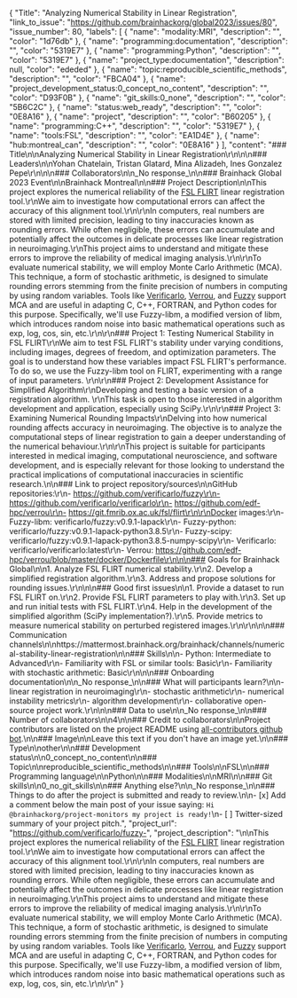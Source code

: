 {
  "Title": "Analyzing Numerical Stability in Linear Registration",
  "link_to_issue": "https://github.com/brainhackorg/global2023/issues/80",
  "issue_number": 80,
  "labels": [
    {
      "name": "modality:MRI",
      "description": "",
      "color": "1d76db"
    },
    {
      "name": "programming:documentation",
      "description": "",
      "color": "5319E7"
    },
    {
      "name": "programming:Python",
      "description": "",
      "color": "5319E7"
    },
    {
      "name": "project_type:documentation",
      "description": null,
      "color": "ededed"
    },
    {
      "name": "topic:reproducible_scientific_methods",
      "description": "",
      "color": "FBCA04"
    },
    {
      "name": "project_development_status:0_concept_no_content",
      "description": "",
      "color": "D93F0B"
    },
    {
      "name": "git_skills:0_none",
      "description": "",
      "color": "5B6C2C"
    },
    {
      "name": "status:web_ready",
      "description": "",
      "color": "0E8A16"
    },
    {
      "name": "project",
      "description": "",
      "color": "B60205"
    },
    {
      "name": "programming:C++",
      "description": "",
      "color": "5319E7"
    },
    {
      "name": "tools:FSL",
      "description": "",
      "color": "EA1D4E"
    },
    {
      "name": "hub:montreal_can",
      "description": "",
      "color": "0E8A16"
    }
  ],
  "content": "### Title\n\nAnalyzing Numerical Stability in Linear Registration\r\n\n\n### Leaders\n\nYohan Chatelain, Tristan Glatard, Mina Alizadeh, Ines Gonzalez Pepe\r\n\n\n### Collaborators\n\n_No response_\n\n### Brainhack Global 2023 Event\n\nBrainhack Montreal\n\n### Project Description\n\nThis project explores the numerical reliability of the [FSL FLIRT](https://fsl.fmrib.ox.ac.uk/fsl/fslwiki/FLIRT) linear registration tool.\r\nWe aim to investigate how computational errors can affect the accuracy of this alignment tool.\r\n\r\nIn computers, real numbers are stored with limited precision, leading to tiny inaccuracies known as rounding errors. While often negligible, these errors can accumulate and potentially affect the outcomes in delicate processes like linear registration in neuroimaging.\r\nThis project aims to understand and mitigate these errors to improve the reliability of medical imaging analysis.\r\n\r\nTo evaluate numerical stability, we will employ Monte Carlo Arithmetic (MCA). This technique, a form of stochastic arithmetic, is designed to simulate rounding errors stemming from the finite precision of numbers in computing by using random variables. Tools like [Verificarlo](https://github.com/verificarlo/verificarlo), [Verrou](https://github.com/edf-hpc/verrou), and [Fuzzy](https://github.com/verificarlo/fuzzy) support MCA and are useful in adapting C, C++, FORTRAN, and Python codes for this purpose. Specifically, we'll use Fuzzy-libm, a modified version of libm, which introduces random noise into basic mathematical operations such as exp, log, cos, sin, etc.\r\n\r\n### Project 1: Testing Numerical Stability in FSL FLIRT\r\nWe aim to test FSL FLIRT's stability under varying conditions, including images, degrees of freedom, and optimization parameters. The goal is to understand how these variables impact FSL FLIRT's performance. To do so, we use the Fuzzy-libm tool on FLIRT, experimenting with a range of input parameters. \r\n\r\n### Project 2: Development Assistance for Simplified Algorithm\r\nDeveloping and testing a basic version of a registration algorithm. \r\nThis task is open to those interested in algorithm development and application, especially using SciPy.\r\n\r\n### Project 3: Examining Numerical Rounding Impacts\r\nDelving into how numerical rounding affects accuracy in neuroimaging. The objective is to analyze the computational steps of linear registration to gain a deeper understanding of the numerical behaviour.\r\n\r\nThis project is suitable for participants interested in medical imaging, computational neuroscience, and software development, and is especially relevant for those looking to understand the practical implications of computational inaccuracies in scientific research.\n\n### Link to project repository/sources\n\nGitHub repositories:\r\n- https://github.com/verificarlo/fuzzy\r\n- https://github.com/verificarlo/verificarlo\r\n- https://github.com/edf-hpc/verrou\r\n- https://git.fmrib.ox.ac.uk/fsl/flirt\r\n\r\nDocker images:\r\n- Fuzzy-libm: verificarlo/fuzzy:v0.9.1-lapack\r\n- Fuzzy-python: verificarlo/fuzzy:v0.9.1-lapack-python3.8.5\r\n- Fuzzy-scipy: verificarlo/fuzzy:v0.9.1-lapack-python3.8.5-numpy-scipy\r\n- Verificarlo: verificarlo/verificarlo:latest\r\n- Verrou: https://github.com/edf-hpc/verrou/blob/master/docker/Dockerfile\r\n\n\n### Goals for Brainhack Global\n\n1. Analyze FSL FLIRT numerical stability.\r\n2. Develop a simplified registration algorithm.\r\n3. Address and propose solutions for rounding issues.\r\n\n\n### Good first issues\n\n1. Provide a dataset to run FSL FLIRT on.\r\n2. Provide FSL FLIRT parameters to play with.\r\n3. Set up and run initial tests with FSL FLIRT.\r\n4. Help in the development of the simplified algorithm (SciPy implementation?).\r\n5. Provide metrics to measure numerical stability on perturbed registered images.\r\n\r\n\n\n### Communication channels\n\nhttps://mattermost.brainhack.org/brainhack/channels/numerical-stability-linear-registration\n\n### Skills\n\n- Python: Intermediate to Advanced\r\n- Familiarity with FSL or similar tools: Basic\r\n- Familiarity with stochastic arithmetic: Basic\r\n\n\n### Onboarding documentation\n\n_No response_\n\n### What will participants learn?\n\n- linear registration in neuroimaging\r\n- stochastic arithmetic\r\n- numerical instability metrics\r\n- algorithm development\r\n- collaborative open-source project work.\r\n\n\n### Data to use\n\n_No response_\n\n### Number of collaborators\n\n4\n\n### Credit to collaborators\n\nProject contributors are listed on the project README using [all-contributors github bot](https://github.com/all-contributors/all-contributors).\n\n### Image\n\nLeave this text if you don't have an image yet.\n\n### Type\n\nother\n\n### Development status\n\n0_concept_no_content\n\n### Topic\n\nreproducible_scientific_methods\n\n### Tools\n\nFSL\n\n### Programming language\n\nPython\n\n### Modalities\n\nMRI\n\n### Git skills\n\n0_no_git_skills\n\n### Anything else?\n\n_No response_\n\n### Things to do after the project is submitted and ready to review.\n\n- [x] Add a comment below the main post of your issue saying: `Hi @brainhackorg/project-monitors my project is ready!`\n- [ ] Twitter-sized summary of your project pitch.",
  "project_url": "https://github.com/verificarlo/fuzzy-",
  "project_description": "\n\nThis project explores the numerical reliability of the [FSL FLIRT](https://fsl.fmrib.ox.ac.uk/fsl/fslwiki/FLIRT) linear registration tool.\r\nWe aim to investigate how computational errors can affect the accuracy of this alignment tool.\r\n\r\nIn computers, real numbers are stored with limited precision, leading to tiny inaccuracies known as rounding errors. While often negligible, these errors can accumulate and potentially affect the outcomes in delicate processes like linear registration in neuroimaging.\r\nThis project aims to understand and mitigate these errors to improve the reliability of medical imaging analysis.\r\n\r\nTo evaluate numerical stability, we will employ Monte Carlo Arithmetic (MCA). This technique, a form of stochastic arithmetic, is designed to simulate rounding errors stemming from the finite precision of numbers in computing by using random variables. Tools like [Verificarlo](https://github.com/verificarlo/verificarlo), [Verrou](https://github.com/edf-hpc/verrou), and [Fuzzy](https://github.com/verificarlo/fuzzy) support MCA and are useful in adapting C, C++, FORTRAN, and Python codes for this purpose. Specifically, we'll use Fuzzy-libm, a modified version of libm, which introduces random noise into basic mathematical operations such as exp, log, cos, sin, etc.\r\n\r\n"
}